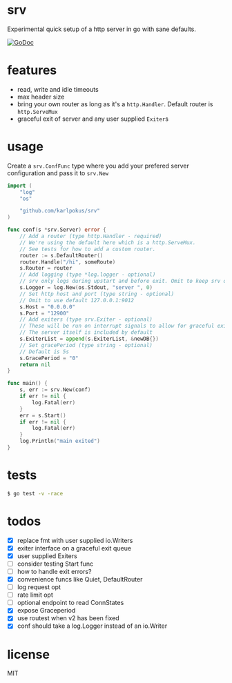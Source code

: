 # srv
Experimental quick setup of a http server in go with sane defaults.

[![GoDoc](https://godoc.org/github.com/karlpokus/srv?status.svg)](https://godoc.org/github.com/karlpokus/srv)

# features
- read, write and idle timeouts
- max header size
- bring your own router as long as it's a `http.Handler`. Default router is `http.ServeMux`
- graceful exit of server and any user supplied `Exiter`s

# usage
Create a `srv.ConfFunc` type where you add your prefered server configuration and pass it to `srv.New`
```go
import (
	"log"
	"os"

	"github.com/karlpokus/srv"
)

func conf(s *srv.Server) error {
	// Add a router (type http.Handler - required)
	// We're using the default here which is a http.ServeMux.
	// See tests for how to add a custom router.
	router := s.DefaultRouter()
	router.Handle("/hi", someRoute)
	s.Router = router
	// Add logging (type *log.logger - optional)
	// srv only logs during upstart and before exit. Omit to keep srv quiet.
	s.Logger = log.New(os.Stdout, "server ", 0)
	// Set http host and port (type string - optional)
	// Omit to use default 127.0.0.1:9012
	s.Host = "0.0.0.0"
	s.Port = "12900"
	// Add exiters (type srv.Exiter - optional)
	// These will be run on interrupt signals to allow for graceful exits.
	// The server itself is included by default
	s.ExiterList = append(s.ExiterList, &newDB{})
	// Set gracePeriod (type string - optional)
	// Default is 5s
	s.GracePeriod = "0"
	return nil
}

func main() {
	s, err := srv.New(conf)
	if err != nil {
		log.Fatal(err)
	}
	err = s.Start()
	if err != nil {
		log.Fatal(err)
	}
	log.Println("main exited")
}

```

# tests
```bash
$ go test -v -race
```

# todos
- [x] replace fmt with user supplied io.Writers
- [x] exiter interface on a graceful exit queue
- [x] user supplied Exiters
- [ ] consider testing Start func
- [ ] how to handle exit errors?
- [x] convenience funcs like Quiet, DefaultRouter
- [ ] log request opt
- [ ] rate limit opt
- [ ] optional endpoint to read ConnStates
- [x] expose Graceperiod
- [x] use routest when v2 has been fixed
- [x] conf should take a log.Logger instead of an io.Writer

# license
MIT
